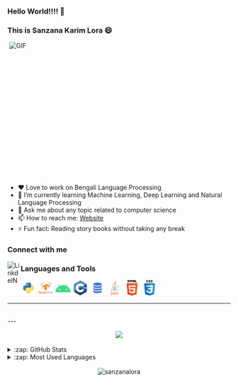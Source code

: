 ### Hello World!!!! 👋

### This is Sanzana Karim Lora 😄

<!--
**sanzanalora/sanzanalora** is a ✨ _special_ ✨ repository because its `README.md` (this file) appears on your GitHub profile.

Here are some ideas to get you started:

- 🔭 I’m currently working on ...
- 🌱 I’m currently learning ...
- 👯 I’m looking to collaborate on ...
- 🤔 I’m looking for help with ...
- 💬 Ask me about ...
- 📫 How to reach me: ...
- 😄 Pronouns: ...
- ⚡ Fun fact: ...
-->
<img align="right" alt="GIF" src="https://github.com/sanzanalora/sanzanalora/blob/main/code.gif?raw=true" width="500" height="320" />

- ❤️ Love to work on Bengali Language Processing
- 🌱 I’m currently learning Machine Learning, Deep Learning and Natural Language Processing
- 💬 Ask me about any topic related to computer science
- 📫 How to reach me: [Website](https://sanzanakarimlora.github.io/)
- ⚡ Fun fact: Reading story books without taking any break


### Connect with me

<a target="_blank" href="https://www.linkedin.com/in/sanzana-lora/">
  <img align="left" alt="LinkdeIN" width="30px" src="https://github.com/TheDudeThatCode/TheDudeThatCode/blob/master/Assets/Linkedin.svg" />
</a>


### Languages and Tools
<code><img height="35" src="https://raw.githubusercontent.com/github/explore/80688e429a7d4ef2fca1e82350fe8e3517d3494d/topics/python/python.png"></code>
<code><img height="35" src="https://raw.githubusercontent.com/github/explore/80688e429a7d4ef2fca1e82350fe8e3517d3494d/topics/tensorflow/tensorflow.png"></code>
<code><img height="35" src="https://raw.githubusercontent.com/github/explore/80688e429a7d4ef2fca1e82350fe8e3517d3494d/topics/android/android.png"></code>
<code><img height="35" src="https://raw.githubusercontent.com/github/explore/80688e429a7d4ef2fca1e82350fe8e3517d3494d/topics/cpp/cpp.png"></code>
<code><img height="35" src="https://raw.githubusercontent.com/github/explore/80688e429a7d4ef2fca1e82350fe8e3517d3494d/topics/sql/sql.png"></code>
<code><img height="35" src="https://raw.githubusercontent.com/github/explore/80688e429a7d4ef2fca1e82350fe8e3517d3494d/topics/java/java.png"></code>
<code><img height="35" src="https://raw.githubusercontent.com/github/explore/80688e429a7d4ef2fca1e82350fe8e3517d3494d/topics/html/html.png"></code>
<code><img height="35" src="https://raw.githubusercontent.com/github/explore/80688e429a7d4ef2fca1e82350fe8e3517d3494d/topics/css/css.png"></code>

---
<br />
---
<p align="center"><img src="https://komarev.com/ghpvc/?username=sanzanalora&label=Profile%20views&color=brightgreen&style=plastic"> </p>



<details>
  <summary>:zap: GitHub Stats</summary>

  <img align="left" alt="Lora's GitHub Stats" src="https://github-readme-stats.vercel.app/api?username=sanzanalora&show_icons=true&hide_border=true" />

</details>

<details>
  <summary>:zap: Most Used Languages</summary>

<img align="left" alt="Lora's GitHub Top Languages" src="https://github-readme-stats.vercel.app/api/top-langs/?username=sanzanalora" />

</details>


<p align = "center"><img align="center" src="https://github-readme-streak-stats.herokuapp.com/?user=sanzanalora&&theme=light" alt="sanzanalora" /></p>

